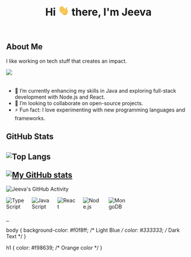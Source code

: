 <h1 align="center">Hi <img src="https://raw.githubusercontent.com/ABSphreak/ABSphreak/master/gifs/Hi.gif" width="30px"> there,  I'm Jeeva </h1> 
<div align="center">
<a href="mailto:gowthamangowda7@gmail.com" target="_blank"><img alt="" src="https://img.shields.io/badge/Gmail-D14836?style=for-the-badge&logo=gmail&logoColor=white" style="vertical-align:center" /></a>
<a href="https://linkedin.com/in/gowtham2k2" target="_blank"><img alt="" src="https://img.shields.io/badge/LinkedIn-000?logo=linkedin&logoColor=0A66C2&style=for-the-badge" style="vertical-align:center" /></a>
<a href="https://instagram.com/gowtham2k2" target="_blank"><img alt="" src="https://img.shields.io/badge/Instagram-000?style=for-the-badge&logo=Instagram&logoColor=E4405F" style="vertical-align:center" /></a>
<a href="https://twitter.com/gowtham2k2" target="_blank"><img alt="" src="https://img.shields.io/badge/Twitter-000?logo=X&logoColor=ffffff&style=for-the-badge" style="vertical-align:center" /></a>
<a href="https://www.reddit.com/user/gowtham2k2/" target="_blank"><img alt="" src="https://img.shields.io/badge/Reddit-FF4500?style=for-the-badge&logo=reddit&logoColor=white" style="vertical-align:center" /></a>
</div>

## About Me

I like working on tech stuff that creates an impact.

<div>
  <a href="https://skillicons.dev">
    <img src="https://skillicons.dev/icons?i=ts,js,css,html,java,nodejs,mongodb,gcp,github,react,ai,postman,vscode,npm" />
  </a>
</div>
<br>

- 🌱 I’m currently enhancing my skills in Java and exploring full-stack development with Node.js and React.
- 👯 I’m looking to collaborate on open-source projects.
- ⚡ Fun fact: I love experimenting with new programming languages and frameworks.

## GitHub Stats
![Top Langs](https://github-readme-stats.vercel.app/api/top-langs/?username=jeeva-2311&layout=compact&theme=dark&text_bold=true&card_width=500)
<br>
<br>
[![My GitHub stats](https://github-readme-stats.vercel.app/api?username=jeeva-2311&show_icons=true&theme=radicale&hide=stars,prs,&hide_rank=true&include_all_commits=true)](https://github.com/anuraghazra/github-readme-stats)
-------------------------------------------------------------------------------------------------------------------------------------------------

![Jeeva's GitHub Activity](https://github-readme-activity-graph.cyclic.app/graph?username=jeeva-2311&theme=github)

<!DOCTYPE html>
<html lang="en">
<head>
    <meta charset="UTF-8">
    <meta name="viewport" content="width=device-width, initial-scale=1.0">
    <title>Interactive Skill Icons</title>
    <style>
        .skill-icons {
            display: flex;
            gap: 20px;
        }
        .skill-icon {
            width: 50px;
            height: 50px;
            transition: transform 0.3s ease;
        }
        .skill-icon:hover {
            transform: scale(1.2); /* Enlarges the icon */
        }
    </style>
</head>
<body>
    <div class="skill-icons">
        <img class="skill-icon" src="https://skillicons.dev/icons?i=ts" alt="TypeScript">
        <img class="skill-icon" src="https://skillicons.dev/icons?i=js" alt="JavaScript">
        <img class="skill-icon" src="https://skillicons.dev/icons?i=react" alt="React">
        <img class="skill-icon" src="https://skillicons.dev/icons?i=nodejs" alt="Node.js">
        <img class="skill-icon" src="https://skillicons.dev/icons?i=mongodb" alt="MongoDB">
    </div>
</body>
</html>

<a href="mailto:gowthamangowda7@gmail.com" target="_blank">
  <img alt="" src="https://img.shields.io/badge/Gmail-D14836?style=for-the-badge&logo=gmail&logoColor=white" />
</a>
<a href="https://linkedin.com/in/gowtham2k2" target="_blank">
  <img alt="" src="https://img.shields.io/badge/LinkedIn-0A66C2?style=for-the-badge&logo=linkedin&logoColor=white" />
</a>
<a href="https://github.com/jeeva-2311" target="_blank">
  <img alt="" src="https://img.shields.io/badge/GitHub-181717?style=for-the-badge&logo=github&logoColor=white" />
</a>

body {
    background-color: #f0f8ff; /* Light Blue */
    color: #333333; /* Dark Text */
}

h1 {
    color: #f98639; /* Orange color */
}



